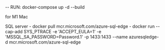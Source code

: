 -- RUN: docker-compose up -d --build

for M1 Mac

SQL server
    - docker pull mcr.microsoft.com/azure-sql-edge
    - docker run --cap-add SYS_PTRACE -e 'ACCEPT_EULA=1' -e 'MSSQL_SA_PASSWORD=Password.1' -p 1433:1433 --name azuresqledge-d mcr.microsoft.com/azure-sql-edge
